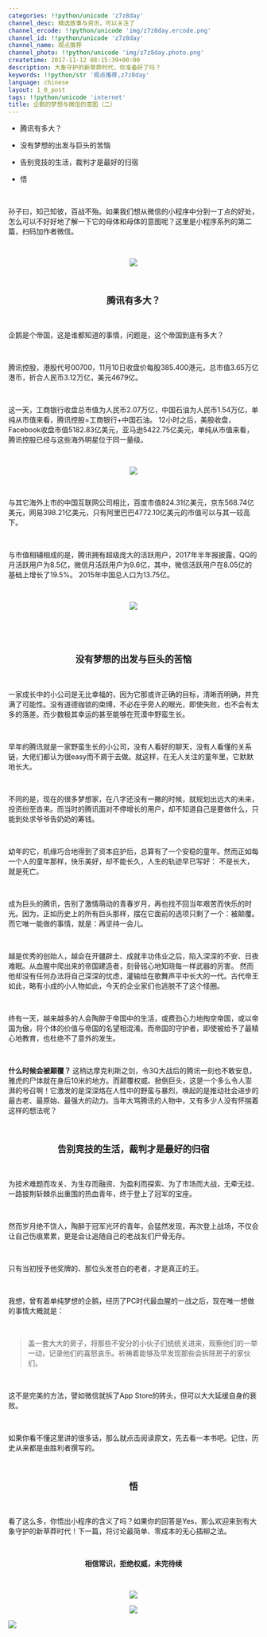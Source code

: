 ```yaml
---
categories: !!python/unicode 'z7z8day'
channel_desc: 精选故事与资讯，可以关注了
channel_ercode: !!python/unicode 'img/z7z8day.ercode.png'
channel_id: !!python/unicode 'z7z8day'
channel_name: 观点推荐
channel_photo: !!python/unicode 'img/z7z8day.photo.png'
createtime: 2017-11-12 08:15:39+00:00
description: 大象守护的新草莽时代，你准备好了吗？
keywords: !!python/str '观点推荐,z7z8day'
language: chinese
layout: 1_0_post
tags: !!python/unicode 'internet'
title: 企鹅的梦想与微信的意图（二）
---
```

<div class="rich_media_content" id="js_content">
<ul class="list-paddingleft-2" hover-ignore="1" style="">
<li>
<p>
           腾讯有多大？
          </p>
</li>
<li>
<p>
           没有梦想的出发与巨头的苦恼
          </p>
</li>
<li>
<p>
           告别竞技的生活，裁判才是最好的归宿
          </p>
</li>
<li>
<p>
           悟
          </p>
</li>
</ul>
<p>
<br/>
</p>
<p>
         孙子曰，知己知彼，百战不殆。如果我们想从微信的小程序中分到一丁点的好处，怎么可以不好好地了解一下它的母体和母体的意图呢？这里是小程序系列的第二篇，扫码加作者微信。
        </p>
<p>
<br/>
</p>
<p style="text-align: center;">
<img class="" data-copyright="0" data-ratio="0.8711340206185567" data-s="300,640" data-src="" data-type="png" data-w="776" src="{{ '/img/NxcXQjmQe5BM9ZBy0NDw38ibDT5NaYv8OQvibCOIwPBp7iaosrNfyBicRs7bRz2FxteF16un7upD8AxtkHdbN9cmbA.png' | prepend: site.img | replace: '//','/' }}" style=""/>
</p>
<p>
<br/>
</p>
<h3 style="text-align: center;">
<span style="font-size: 18px;">
<strong>
           腾讯有多大？
          </strong>
</span>
</h3>
<p>
<br/>
</p>
<p>
         企鹅是个帝国，这是谁都知道的事情，问题是，这个帝国到底有多大？
        </p>
<p>
<br/>
</p>
<p>
         腾讯控股，港股代号00700，11月10日收盘价每股385.400港元，总市值3.65万亿港币，折合人民币3.12万亿，美元4679亿。
        </p>
<p>
<br/>
</p>
<p>
         这一天，工商银行收盘总市值为人民币2.07万亿，中国石油为人民币1.54万亿，单纯从市值来看，腾讯控股=工商银行+中国石油。
12小时之后，美股收盘，Facebook收盘市值5182.83亿美元，亚马逊5422.75亿美元，单纯从市值来看，腾讯控股已经与这些海外明星位于同一量级。
        </p>
<p>
<br/>
</p>
<p style="text-align: center;">
<img class="" data-ratio="0.9515669515669516" data-src="" data-type="png" data-w="351" src="{{ '/img/NxcXQjmQe5BBLoaHAibmr3tFia4KXyicmMeviamQoUZJQlOBzP59icKFzZkUgzWCMZKg8QYfqE8TaPMeGVg7ibfc3ycw.png' | prepend: site.img | replace: '//','/' }}"/>
</p>
<p>
<br/>
</p>
<p>
         与其它海外上市的中国互联网公司相比，百度市值824.31亿美元，京东568.74亿美元，网易398.21亿美元，只有阿里巴巴4772.10亿美元的市值可以与其一较高下。
        </p>
<p>
<br/>
</p>
<p>
         与市值相辅相成的是，腾讯拥有超级庞大的活跃用户，2017年半年报披露，QQ的月活跃用户为8.5亿，微信月活跃用户为9.6亿，其中，微信活跃用户在8.05亿的基础上增长了19.5%。
2015年中国总人口为13.75亿。
        </p>
<p>
<br/>
</p>
<p style="text-align: center;">
<img class="" data-copyright="0" data-ratio="0.5418994413407822" data-s="300,640" data-src="" data-type="png" data-w="895" src="{{ '/img/NxcXQjmQe5BBLoaHAibmr3tFia4KXyicmMefp3NfyBxqckElx0mkLu4JVGPb6X9dzF9RDZZDKZuyooTlTZWx5AdKg.png' | prepend: site.img | replace: '//','/' }}" style=""/>
</p>
<p>
<br/>
</p>
<p>
<br/>
</p>
<h3 style="text-align: center;">
<span style="font-size: 18px;">
<strong>
           没有梦想的出发与巨头的苦恼
          </strong>
</span>
</h3>
<p>
<br/>
</p>
<p>
         一家成长中的小公司是无比幸福的，因为它那或许正确的目标，清晰而明确，并充满了可能性。没有道德枷锁的束缚，不必在乎旁人的眼光，即使失败，也不会有太多的落差。而少数极其幸运的甚至能够在荒漠中野蛮生长。
        </p>
<p>
<br/>
</p>
<p>
         早年的腾讯就是一家野蛮生长的小公司，没有人看好的聊天，没有人看懂的关系链，大佬们都认为很easy而不屑于去做。就这样，在无人关注的童年里，它默默地长大。
        </p>
<p>
<br/>
</p>
<p>
         不同的是，现在的很多梦想家，在八字还没有一撇的时候，就规划出远大的未来，投资纷至沓来。而当时的腾讯面对不停增长的用户，却不知道自己是要做什么，只能到处求爷爷告奶奶的筹钱。
        </p>
<p>
<br/>
</p>
<p>
         幼年的它，机缘巧合地得到了资本庇护后，总算有了一个安稳的童年。然而正如每一个人的童年那样，快乐美好，却不能长久，人生的轨迹早已写好： 不是长大，就是死亡。
        </p>
<p>
<br/>
</p>
<p>
         成为巨头的腾讯，告别了激情萌动的青春岁月，再也找不回当年艰苦而快乐的时光。因为，正如历史上的所有巨头那样，摆在它面前的选项只剩了一个：被颠覆。
而它唯一能做的事情，就是：再坚持一会儿。
        </p>
<p>
<br/>
</p>
<p>
         越是优秀的创始人，越会在开疆辟土、成就丰功伟业之后，陷入深深的不安、日夜难眠。从血腥中爬出来的帝国建造者，刻骨铭心地知晓每一样武器的厉害。
然而他却没有任何办法将自己深深的忧虑，灌输给在歌舞声平中长大的一代。古代帝王如此，略有小成的小人物如此，今天的企业家们也逃脱不了这个怪圈。
        </p>
<p>
<br/>
</p>
<p>
         终有一天，越来越多的人会陶醉于帝国中的生活，或费劲心力地掏空帝国，或以帝国为傲，将个体的价值与帝国的名望相混淆。而帝国的守护者，即使被给予了最精心地教育，也杜绝不了意外的发生。
        </p>
<p>
<br/>
</p>
<p>
<strong>
          什么时候会被颠覆？
         </strong>
         这柄达摩克利斯之剑，令3Q大战后的腾讯一刻也不敢安息，雅虎的尸体就在身后10米的地方。而颠覆权威、掀倒巨头，这是一个多么令人澎湃的号召啊！它激发的是深深烙在人性中的野蛮与暴烈，唤起的是推动社会进步的最古老、最原始、最强大的动力。当年大骂腾讯的人物中，又有多少人没有怀揣着这样的想法呢？
        </p>
<p>
<br/>
</p>
<h3 style="text-align: center;">
<strong>
<span style="font-size: 18px;">
           告别竞技的生活，裁判才是最好的归宿
          </span>
</strong>
</h3>
<p>
<br/>
</p>
<p>
         为技术难题而攻关、为生存而融资、为盈利而探索、为了市场而大战，无牵无挂、一路披荆斩棘杀出重围的热血青年，终于登上了冠军的宝座。
        </p>
<p>
<br/>
</p>
<p>
         然而岁月绝不饶人，陶醉于冠军光环的青年，会猛然发现，再次登上战场，不仅会让自己伤痕累累，更是会让追随自己的老战友们尸骨无存。
        </p>
<p>
<br/>
</p>
<p>
         只有当初授予他奖牌的、那位头发苍白的老者，才是真正的王。
        </p>
<p>
<br/>
</p>
<p>
         我想，曾有着单纯梦想的企鹅，经历了PC时代最血腥的一战之后，现在唯一想做的事情大概就是：
        </p>
<p>
<br/>
</p>
<blockquote>
<p>
          盖一套大大的房子，将那些不安分的小伙子们统统关进来，观察他们的一举一动，记录他们的喜怒哀乐。祈祷着能够及早发现那些会拆除房子的家伙们。
         </p>
</blockquote>
<p>
<br/>
</p>
<p>
         这不是完美的方法，譬如微信就拆了App Store的砖头，但可以大大延缓自身的衰败。
        </p>
<p>
<br/>
</p>
<p>
         如果你看不懂这里讲的很多话，那么就点击阅读原文，先去看一本书吧。记住，历史从来都是由胜利者撰写的。
        </p>
<p>
<br/>
</p>
<h3 style="text-align: center;">
<strong>
<span style="font-size: 18px;">
           悟
          </span>
</strong>
</h3>
<p>
<br/>
</p>
<p>
         看了这么多，你悟出小程序的含义了吗？如果你的回答是Yes，那么欢迎来到有大象守护的新草莽时代！下一篇，将讨论最简单、零成本的无心插柳之法。
        </p>
<p>
<br/>
</p>
<p style="text-align: center;">
<strong>
          相信常识，拒绝权威，未完待续
         </strong>
</p>
<p>
<br/>
</p>
<p style="text-align: center;">
<img class="" data-copyright="0" data-ratio="0.24343675417661098" data-s="300,640" data-src="" data-type="png" data-w="419" src="{{ '/img/NxcXQjmQe5AdyoP3LLicmKliaLGKqlCXIZKKiasErfhv2SnSDiaO6eW73P3jNYv5iaED3m1kTA6eX9ia2CBl9wMFEqOQ.png' | prepend: site.img | replace: '//','/' }}" style=""/>
</p>
<p style="text-align: center;">
<img class="" data-copyright="0" data-ratio="1.0588235294117647" data-s="300,640" data-src="" data-type="png" data-w="1360" src="{{ '/img/NxcXQjmQe5AnAcn0dAJy6u8uP2pDFH9a18y2lRD2jmickBvFdP9PA6QvxibOIfKx3NnedWFrCicIic8HzUa2jwTvEg.png' | prepend: site.img | replace: '//','/' }}" style=""/>
</p>
<p>
<img class="" data-copyright="0" data-ratio="0.5044444444444445" data-s="300,640" data-src="" data-type="jpeg" data-w="900" src="{{ '/img/NxcXQjmQe5CNxLrXRZ5ia3SXgBn4b5FnkicjqXicar0spdlXUInqprylebT567ykF6xx91MiaZzoWgwPlicniabfVLibw.jpeg' | prepend: site.img | replace: '//','/' }}" style=""/>
</p>
</div>